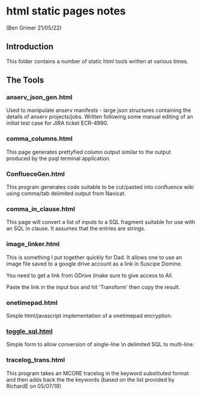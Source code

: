 # html static pages notes
(Ben Grimer 21/05/22)

## Introduction
This folder contains a number of static html tools written 
at various times.

## The Tools

### anserv_json_gen.html
Used to manipulate anserv manifests - large json structures containing the
details of anserv projects/jobs. Written following some manual editing of
an initial test case for JIRA ticket ECR-4990.

### comma_columns.html
This page generates prettyfied column output similar to the output 
produced by the psql terminal application.

### ConflueceGen.html
This program generates code suitable to be cut/pasted into confluence wiki
using comma/tab delimited output from Navicat.

### comma_in_clause.html
This page will convert a list of inputs to a SQL fragment 
suitable for use with an SQL in clause. It assumes that the 
entries are strings.

### image_linker.html
This is something I put together quickly for Dad.
It allows one to use an image file saved to a google drive
account as a link in Suscipe Domine.

You need to get a link from GDrive (make sure to give access
to All.

Paste the link in the input box and hit 'Transform' then
copy the result.

### onetimepad.html
Simple html/javascript implementation of a onetimepad encryption.

### [toggle_sql.html](toggle_sql.html)
Simple form to allow conversion of single-line \n delimited SQL to multi-line.

### tracelog_trans.html
This program takes an MCORE tracelog in the keyword substituted format and then
adds back the the keywords (based on the list provided by RichardE on 05/07/19)
